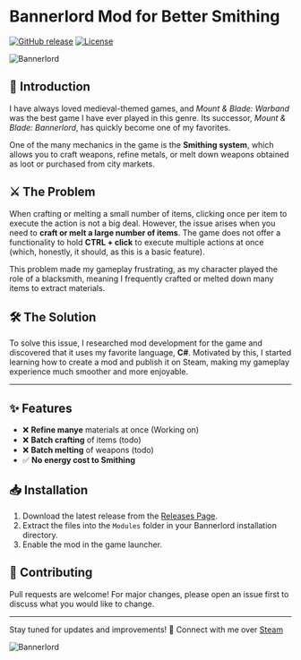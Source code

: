 # Bannerlord Mod for Better Smithing
[![GitHub release](https://img.shields.io/github/v/release/thiagomsr20/Bannerlord-BetterSmithing)](https://github.com/thiagomsr20/Bannerlord-BetterSmithing/releases)
[![License](https://img.shields.io/github/license/thiagomsr20/Bannerlord-BetterSmithing)](https://github.com/thiagomsr20/Bannerlord-BetterSmithing/blob/main/LICENSE)

![Bannerlord](https://i.redd.it/knctfjvce4q41.png)

## 📜 Introduction
I have always loved medieval-themed games, and *Mount & Blade: Warband* was the best game I have ever played in this genre. Its successor, *Mount & Blade: Bannerlord*, has quickly become one of my favorites. 

One of the many mechanics in the game is the **Smithing system**, which allows you to craft weapons, refine metals, or melt down weapons obtained as loot or purchased from city markets.

## ⚔️ The Problem
When crafting or melting a small number of items, clicking once per item to execute the action is not a big deal. However, the issue arises when you need to **craft or melt a large number of items**. The game does not offer a functionality to hold **CTRL + click** to execute multiple actions at once (which, honestly, it should, as this is a basic feature).

This problem made my gameplay frustrating, as my character played the role of a blacksmith, meaning I frequently crafted or melted down many items to extract materials. 

## 🛠️ The Solution
To solve this issue, I researched mod development for the game and discovered that it uses my favorite language, **C#**. Motivated by this, I started learning how to create a mod and publish it on Steam, making my gameplay experience much smoother and more enjoyable.

---

## ✨ Features
- ❌ **Refine manye** materials at once (Working on)
- ❌ **Batch crafting** of items (todo)
- ❌ **Batch melting** of weapons (todo)
- ✅ **No energy cost to Smithing**

## 📥 Installation
1. Download the latest release from the [Releases Page](https://github.com/yourusername/bannerlord-batch-mod/releases).
2. Extract the files into the `Modules` folder in your Bannerlord installation directory.
3. Enable the mod in the game launcher.

## 🤝 Contributing
Pull requests are welcome! For major changes, please open an issue first to discuss what you would like to change.

---
Stay tuned for updates and improvements! 🚀 Connect with me over [Steam](https://steamcommunity.com/profiles/76561198854122954/)

![Bannerlord](https://www.pcgamesn.com/wp-content/sites/pcgamesn/2019/03/mount-and-blade-2-bannerlord-closed-beta.jpg)
